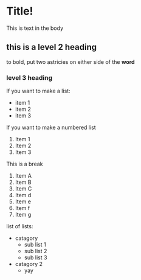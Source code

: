# Title!

This is text in the body

## this is a level 2 heading

to bold, put two astricies on either side of the **word**

### level 3 heading

If you want to make a list:

- item 1
- item 2
- item 3

If you want to make a numbered list

1. Item 1
2. Item 2
3. Item 3

This is a break

1. Item A
1. Item B
1. Item C
1. Item d
1. Item e
1. Item f
1. Item g

list of lists:
- catagory
  - sub list 1
  - sub list 2
  - sub list 3
- catagory 2
  - yay
